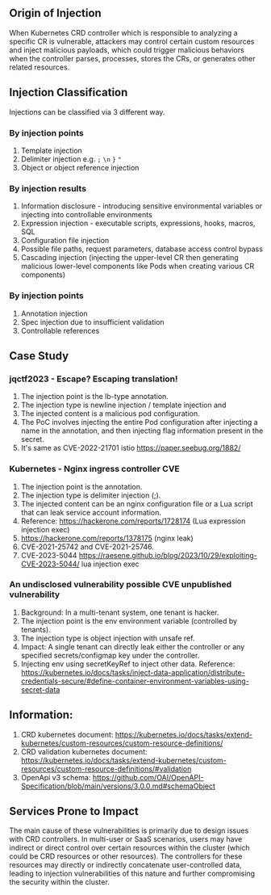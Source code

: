 ## Origin of Injection

When Kubernetes CRD controller which is responsible to analyzing a specific CR is vulnerable, attackers may control certain custom resources and inject malicious payloads, which could trigger malicious behaviors when the controller parses, processes, stores the CRs, or generates other related resources.

## Injection Classification

Injections can be classified via 3 different way.

### By injection points

1. Template injection
2. Delimiter injection e.g. `;` `\n` `}` `"`
3. Object or object reference injection

### By injection results

1. Information disclosure - introducing sensitive environmental variables or injecting into controllable environments
2. Expression injection - executable scripts, expressions, hooks, macros, SQL
3. Configuration file injection
4. Possible file paths, request parameters, database access control bypass
5. Cascading injection (injecting the upper-level CR then generating malicious lower-level components like Pods when creating various CR components)

### By injection points

1. Annotation injection
2. Spec injection due to insufficient validation
3. Controllable references

## Case Study 

### jqctf2023 - Escape? Escaping translation! 

1. The injection point is the lb-type annotation. 
2. The injection type is newline injection / template injection and 
3. The injected content is a malicious pod configuration. 
4. The PoC involves injecting the entire Pod configuration after injecting a name in the annotation, and then injecting flag information present in the secret.
5. It's same as CVE-2022-21701 istio https://paper.seebug.org/1882/ 

### Kubernetes - Nginx ingress controller CVE

1.	The injection point is the annotation.
2.	The injection type is delimiter injection (;).
3.	The injected content can be an nginx configuration file or a Lua script that can leak service account information.
4. Reference: https://hackerone.com/reports/1728174 (Lua expression injection exec)  
5. https://hackerone.com/reports/1378175 (nginx leak)
6. CVE-2021-25742 and CVE-2021-25746.
7. CVE-2023-5044 https://raesene.github.io/blog/2023/10/29/exploiting-CVE-2023-5044/ lua injection exec 

### An undisclosed vulnerability possible CVE unpublished vulnerability

1. Background: In a multi-tenant system, one tenant is hacker. 
2. The injection point is the env environment variable (controlled by tenants). 
3. The injection type is object injection with unsafe ref. 
4. Impact: A single tenant can directly leak either the controller or any specified secrets/configmap key under the controller. 
5. Injecting env using secretKeyRef to inject other data. Reference: https://kubernetes.io/docs/tasks/inject-data-application/distribute-credentials-secure/#define-container-environment-variables-using-secret-data

## Information:

1. CRD kubernetes document: https://kubernetes.io/docs/tasks/extend-kubernetes/custom-resources/custom-resource-definitions/
2. CRD validation kubernetes document: https://kubernetes.io/docs/tasks/extend-kubernetes/custom-resources/custom-resource-definitions/#validation
3. OpenApi v3 schema: https://github.com/OAI/OpenAPI-Specification/blob/main/versions/3.0.0.md#schemaObject

## Services Prone to Impact

The main cause of these vulnerabilities is primarily due to design issues with CRD controllers. In multi-user or SaaS scenarios, users may have indirect or direct control over certain resources within the cluster (which could be CRD resources or other resources). The controllers for these resources may directly or indirectly concatenate user-controlled data, leading to injection vulnerabilities of this nature and further compromising the security within the cluster.
